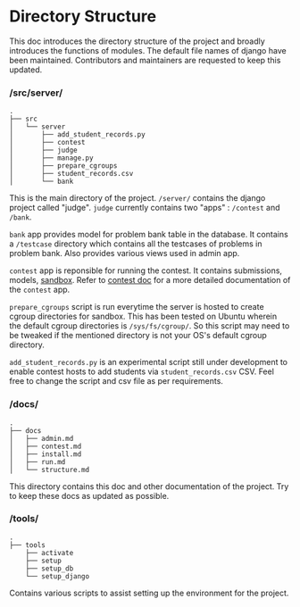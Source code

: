 # Directory Structure

This doc introduces the directory structure of the project and broadly introduces the functions of modules. The default file names of django have been maintained. Contributors and maintainers are requested to keep this updated.

### /src/server/
```
.
├── src
│   └── server
│       ├── add_student_records.py
│       ├── contest
│       ├── judge
│       ├── manage.py
│       ├── prepare_cgroups
│       ├── student_records.csv
│       └── bank
```
This is the main directory of the project. `/server/` contains the django project called "judge". `judge` currently contains two "apps" : `/contest` and `/bank`.

`bank` app provides model for problem bank table in the database. It contains a `/testcase` directory which contains all the testcases of problems in problem bank. Also provides various views used in admin app.

`contest` app is reponsible for running the contest. It contains submissions, models, [sandbox](https://github.com/ajay0/sandbox). Refer to [contest doc](contest.md) for a more detailed documentation of the `contest` app.

`prepare_cgroups` script is run everytime the server is hosted to create cgroup directories for sandbox. This has been tested on Ubuntu wherein the default cgroup directories is `/sys/fs/cgroup/`. So this script may need to be tweaked if the mentioned directory is not your OS's default cgroup directory.

`add_student_records.py` is an experimental script still under development to enable contest hosts to add students via `student_records.csv` CSV. Feel free to change the script and csv file as per requirements.


### /docs/
```
.
├── docs
│   ├── admin.md
│   ├── contest.md
│   ├── install.md
│   ├── run.md
│   └── structure.md
```
This directory contains this doc and other documentation of the project. Try to keep these docs as updated as possible.

### /tools/
```
.
├── tools
    ├── activate
    ├── setup
    ├── setup_db
    └── setup_django
```
Contains various scripts to assist setting up the environment for the project.
